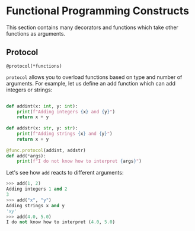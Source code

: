 # Functional Programming Constructs

This section contains many decorators and functions which take other functions as arguments.

## Protocol

`@protocol(*functions)`
 
`protocol` allows you to overload functions based on type and number of arguments. For example,
let us define an add function which can add integers or strings:

```python
        
def addint(x: int, y: int):
    print(f"Adding integers {x} and {y}")
    return x + y
            
def addstr(x: str, y: str):
    print(f"Adding strings {x} and {y}")
    return x + y
        
@func.protocol(addint, addstr)
def add(*args):
    print(f"I do not know how to interpret {args}")
```

Let's see how `add` reacts to different arguments:

```python
>>> add(1, 2)
Adding integers 1 and 2
3
>>> add("x", "y")
Adding strings x and y
'xy'
>>> add(4.0, 5.0)
I do not know how to interpret (4.0, 5.0)
